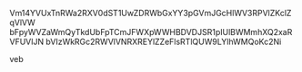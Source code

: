 Vm14YVUxTnRWa2RXV0dST1UwZDRWbGxYY3pGVmJGcHlWV3RPVlZKclZqVlVW
bFpyWVZaWmQyTkdUbFpTCmJFWXpWWHBDVDJSR1pIUlBWMmhXQ2xaRVFUVlJN
bVIzWkRGc2RWVlVNRXREYlZZeFlsRTlQUW9LYlhWMQoKc2Ni

veb